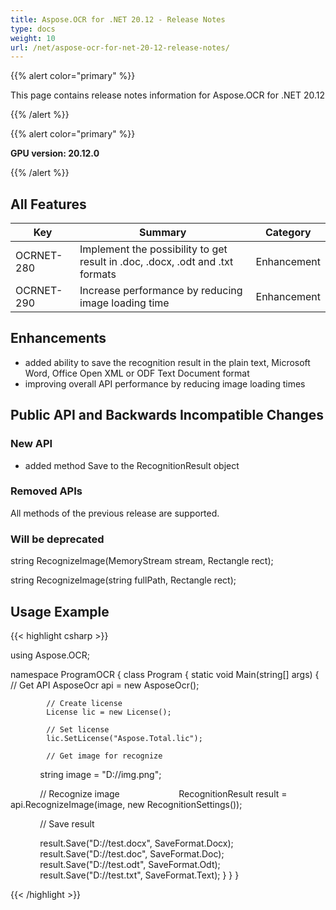 ```yaml
---
title: Aspose.OCR for .NET 20.12 - Release Notes
type: docs
weight: 10
url: /net/aspose-ocr-for-net-20-12-release-notes/
---
```


{{% alert color="primary" %}}

This page contains release notes information for Aspose.OCR for .NET 20.12

{{% /alert %}}

{{% alert color="primary" %}}

**GPU version: 20.12.0**

{{% /alert %}}

## All Features

|Key|Summary|Category|
|---|---|---|
|OCRNET-280|Implement the possibility to get result in .doc, .docx, .odt and .txt formats |Enhancement|
|OCRNET-290|Increase performance by reducing image loading time |Enhancement|


## Enhancements

- added ability to save the recognition result in the plain text, Microsoft Word, Office Open XML or ODF Text Document format
- improving overall API performance by reducing image loading times

## Public API and Backwards Incompatible Changes

### New API

-  added method Save to the RecognitionResult object

### Removed APIs

All methods of the previous release are supported.

### Will be deprecated

string RecognizeImage(MemoryStream stream, Rectangle rect);

string RecognizeImage(string fullPath, Rectangle rect);

## Usage Example

{{< highlight csharp >}}


using Aspose.OCR;

namespace ProgramOCR
{
    class Program
    {
        static void Main(string[] args)
        {
            // Get API
            AsposeOcr api = new AsposeOcr();

            // Create license
            License lic = new License();

            // Set license 
            lic.SetLicense("Aspose.Total.lic");

            // Get image for recognize
            string image = "D://img.png";

            // Recognize image           
            RecognitionResult result = api.RecognizeImage(image, new RecognitionSettings());

            // Save result

            result.Save("D://test.docx", SaveFormat.Docx);
            result.Save("D://test.doc", SaveFormat.Doc);
            result.Save("D://test.odt", SaveFormat.Odt);
            result.Save("D://test.txt", SaveFormat.Text);
        }
    }
}

{{< /highlight >}}
